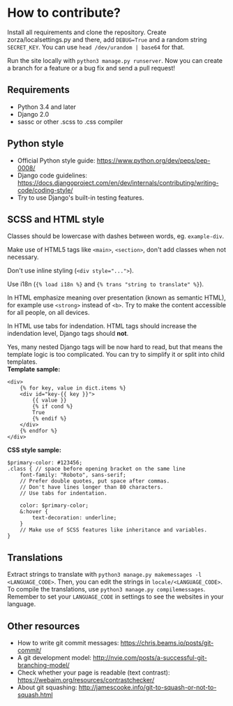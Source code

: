 # How to contribute?
Install all requirements and clone the repository.
Create zorza/localsettings.py and there, add `DEBUG=True`
and a random string `SECRET_KEY`. You can use `head /dev/urandom | base64`
for that.

Run the site locally with `python3 manage.py runserver`.
Now you can create a branch for a feature or a bug fix and send a pull request!

## Requirements
* Python 3.4 and later
* Django 2.0
* sassc or other .scss to .css compiler

## Python style
* Official Python style guide: https://www.python.org/dev/peps/pep-0008/
* Django code guidelines: https://docs.djangoproject.com/en/dev/internals/contributing/writing-code/coding-style/
* Try to use Django's built-in testing features.

## SCSS and HTML style
Classes should be lowercase with dashes between words, eg. `example-div`.

Make use of HTML5 tags like `<main>`, `<section>`, don't add classes when not necessary.

Don't use inline styling (`<div style="...">`).

Use i18n (`{% load i18n %}` and `{% trans "string to translate" %}`).

In HTML emphasize meaning over presentation (known as semantic HTML),
for example use `<strong>` instead of `<b>`.
Try to make the content accessible for all people, on all devices.

In HTML use tabs for indendation.
HTML tags should increase the indendation level,
Django tags should **not**.

Yes, many nested Django tags will be now hard to read, but that means the
template logic is too complicated. You can try to simplify it or split into
child templates.  
**Template sample:**

```
<div>
	{% for key, value in dict.items %}
	<div id="key-{{ key }}">
		{{ value }}
		{% if cond %}
		True
		{% endif %}
	</div>
	{% endfor %}
</div>
```

**CSS style sample:**

```
$primary-color: #123456;
.class { // space before opening bracket on the same line
	font-family: "Roboto", sans-serif;
	// Prefer double quotes, put space after commas.
	// Don't have lines longer than 80 characters.
	// Use tabs for indentation.

	color: $primary-color;
	&:hover {
		text-decoration: underline;
	}
	// Make use of SCSS features like inheritance and variables.
}
```

## Translations
Extract strings to translate with `python3 manage.py makemessages -l <LANGUAGE_CODE>`.
Then, you can edit the strings in `locale/<LANGUAGE_CODE>`.
To compile the translations, use `python3 manage.py compilemessages`.
Remember to set your `LANGUAGE_CODE` in settings to see the websites in your language.

## Other resources
* How to write git commit messages: https://chris.beams.io/posts/git-commit/
* A git development model: http://nvie.com/posts/a-successful-git-branching-model/
* Check whether your page is readable (text contrast): https://webaim.org/resources/contrastchecker/
* About git squashing: http://jamescooke.info/git-to-squash-or-not-to-squash.html
